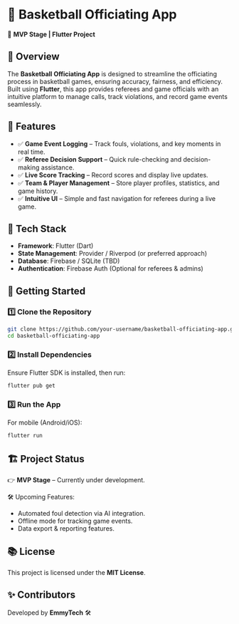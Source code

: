# 🏀 Basketball Officiating App

🚀 **MVP Stage | Flutter Project**

## 📌 Overview
The **Basketball Officiating App** is designed to streamline the officiating process in basketball games, ensuring accuracy, fairness, and efficiency. Built using **Flutter**, this app provides referees and game officials with an intuitive platform to manage calls, track violations, and record game events seamlessly.

## 🎯 Features
- ✅ **Game Event Logging** – Track fouls, violations, and key moments in real time.
- ✅ **Referee Decision Support** – Quick rule-checking and decision-making assistance.
- ✅ **Live Score Tracking** – Record scores and display live updates.
- ✅ **Team & Player Management** – Store player profiles, statistics, and game history.
- ✅ **Intuitive UI** – Simple and fast navigation for referees during a live game.

## 🔧 Tech Stack
- **Framework**: Flutter (Dart)
- **State Management**: Provider / Riverpod (or preferred approach)
- **Database**: Firebase / SQLite (TBD)
- **Authentication**: Firebase Auth (Optional for referees & admins)

## 🚀 Getting Started

### 1️⃣ Clone the Repository
```bash
git clone https://github.com/your-username/basketball-officiating-app.git
cd basketball-officiating-app
```

### 2️⃣ Install Dependencies
Ensure Flutter SDK is installed, then run:
```bash
flutter pub get
```

### 3️⃣ Run the App
For mobile (Android/iOS):
```bash
flutter run
```

## 🏗 Project Status
👉 **MVP Stage** – Currently under development.

🛠 Upcoming Features:
- Automated foul detection via AI integration.
- Offline mode for tracking game events.
- Data export & reporting features.

## 📚 License
This project is licensed under the **MIT License**.

## ✨ Contributors
Developed by **EmmyTech** 🛠

